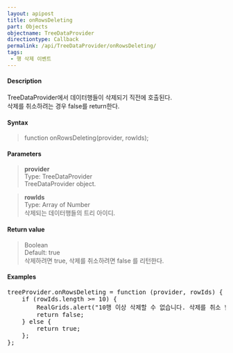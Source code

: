 ```yaml
---
layout: apipost
title: onRowsDeleting
part: Objects
objectname: TreeDataProvider
directiontype: Callback
permalink: /api/TreeDataProvider/onRowsDeleting/
tags:
 - 행 삭제 이벤트
---
```



#### Description

 TreeDataProvider에서 데이터행들이 삭제되기 직전에 호출된다.  
 삭제를 취소하려는 경우 false를 return한다.  

#### Syntax

> function onRowsDeleting(provider, rowIds);  

#### Parameters

> **provider**  
> Type: TreeDataProvider  
> TreeDataProvider object.  

> **rowIds**  
> Type: Array of Number  
> 삭제되는 데이터행들의 트리 아이디.  

#### Return value

> Boolean  
> Default: true  
> 삭제하려면 true, 삭제를 취소하려면 false 를 리턴한다.  

#### Examples 

<pre class="prettyprint">
treeProvider.onRowsDeleting = function (provider, rowIds) {
    if (rowIds.length >= 10) {
        RealGrids.alert("10행 이상 삭제할 수 없습니다. 삭제를 취소 합니다.");
        return false;  
    } else {
        return true;
    };
};
</pre>

